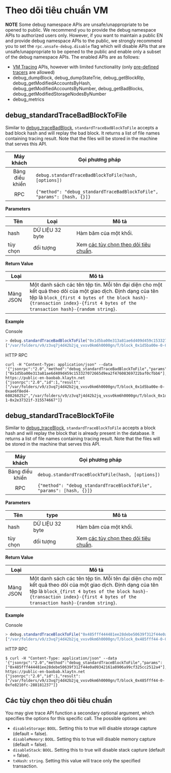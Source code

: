 # Theo dõi tiêu chuẩn VM

**NOTE** Some debug namespace APIs are unsafe/unappropriate to be opened to public. We recommend you to provide the debug namespace APIs to authorized users only. However, if you want to maintain a public EN and provide debug namespace APIs to the public, we strongly recommend you to set the `rpc.unsafe-debug.disable` flag which will disable APIs that are unsafe/unappropriate to be opened to the public and enable only a subset of the debug namespace APIs. The enabled APIs are as follows:
- [VM Tracing](./tracing.md) APIs, however with limited functionality (only [pre-defined tracers](./tracing.md#tracing-options) are allowed)
- debug_dumpBlock, debug_dumpStateTrie, debug_getBlockRlp, debug_getModifiedAccountsByHash, debug_getModifiedAccountsByNumber, debug_getBadBlocks, debug_getModifiedStorageNodesByNumber
- debug_metrics

## debug_standardTraceBadBlockToFile <a id="debug_standardtracebadblocktofile"></a>

Similar to [debug_traceBadBlock](./tracing.md#debug_tracebadblock), `standardTraceBadBlockToFile` accepts a bad block hash and will replay the bad block. It returns a list of file names containing tracing result. Note that the files will be stored in the machine that serves this API.


|    Máy khách    | Gọi phương pháp                                                         |
|:---------------:| ----------------------------------------------------------------------- |
| Bảng điều khiển | `debug.standardTraceBadBlockToFile(hash, [options])`                    |
|       RPC       | `{"method": "debug_standardTraceBadBlockToFile", "params": [hash, {}]}` |

**Parameters**

| Tên      | Loại           | Mô tả                                                              |
| -------- | --------------- | ------------------------------------------------------------------ |
| hash     | DỮ LIỆU 32 byte | Hàm băm của một khối.                                              |
| tùy chọn | đối tượng       | Xem [các tùy chọn theo dõi tiêu chuẩn](#standard-tracing-options). |

**Return Value**

| Loại     | Mô tả                                                                                                                                                                                                                                       |
| --------- | ------------------------------------------------------------------------------------------------------------------------------------------------------------------------------------------------------------------------------------------- |
| Mảng JSON | Một danh sách các tên tệp tin. Mỗi tên đại diện cho một kết quả theo dõi của một giao dịch. Định dạng của tên tệp là `block_{first 4 bytes of the block hash}-{transaction index}-{first 4 bytes of the transaction hash}-{random string}`. |

**Example**

Console
```javascript
> debug.standardTraceBadBlockToFile("0x1d5ba00e313a81ae6d409d459c153327072665d9ea2f47608369722baf0cfbb6")
["/var/folders/v9/z3vq7j4d42b2jq_vxsv0km6h0000gn/T/block_0x1d5ba00e-0-0xae6f8ed4-701973544", "/var/folders/v9/z3vq7j4d42b2jq_vxsv0km6h0000gn/T/block_0x1d5ba00e-1-0x2e37321f-918920039"]
```

HTTP RPC
```shell
curl -H "Content-Type: application/json" --data '{"jsonrpc":"2.0","method":"debug_standardTraceBadBlockToFile","params":["0x1d5ba00e313a81ae6d409d459c153327072665d9ea2f47608369722baf0cfbb6"],"id":1}' https://public-en-baobab.klaytn.net
{"jsonrpc":"2.0","id":1,"result":["/var/folders/v9/z3vq7j4d42b2jq_vxsv0km6h0000gn/T/block_0x1d5ba00e-0-0xae6f8ed4-608268252","/var/folders/v9/z3vq7j4d42b2jq_vxsv0km6h0000gn/T/block_0x1d5ba00e-1-0x2e37321f-315574667"]}
```


## debug_standardTraceBlockToFile <a id="debug_standardtraceblocktofile"></a>

Similar to [debug_traceBlock](./tracing.md#debug_traceblock), `standardTraceBlockToFile` accepts a block hash and will replay the block that is already present in the database. It returns a list of file names containing tracing result. Note that the files will be stored in the machine that serves this API.

|    Máy khách    | Gọi phương pháp                                                      |
|:---------------:| -------------------------------------------------------------------- |
| Bảng điều khiển | `debug.standardTraceBlockToFile(hash, [options])`                    |
|       RPC       | `{"method": "debug_standardTraceBlockToFile", "params": [hash, {}]}` |

**Parameters**

| Tên      | type            | Mô tả                                                              |
| -------- | --------------- | ------------------------------------------------------------------ |
| hash     | DỮ LIỆU 32 byte | Hàm băm của một khối.                                              |
| tùy chọn | đối tượng       | Xem [các tùy chọn theo dõi tiêu chuẩn](#standard-tracing-options). |

**Return Value**

| Loại     | Mô tả                                                                                                                                                                                                                                       |
| --------- | ------------------------------------------------------------------------------------------------------------------------------------------------------------------------------------------------------------------------------------------- |
| Mảng JSON | Một danh sách các tên tệp tin. Mỗi tên đại diện cho một kết quả theo dõi của một giao dịch. Định dạng của tên tệp là `block_{first 4 bytes of the block hash}-{transaction index}-{first 4 bytes of the transaction hash}-{random string}`. |

**Example**

Console
```javascript
> debug.standardTraceBlockToFile("0x485fff444481ee28debe50639f312f44e0a09342161a8906a99cf325cc2512a4")
["/var/folders/v9/z3vq7j4d42b2jq_vxsv0km6h0000gn/T/block_0x485fff44-0-0xfe8210fc-141224302"]
```

HTTP RPC
```shell
$ curl -H "Content-Type: application/json" --data '{"jsonrpc":"2.0","method":"debug_standardTraceBlockToFile","params":["0x485fff444481ee28debe50639f312f44e0a09342161a8906a99cf325cc2512a4"],"id":1}' https://public-en-baobab.klaytn.net
{"jsonrpc":"2.0","id":1,"result":["/var/folders/v9/z3vq7j4d42b2jq_vxsv0km6h0000gn/T/block_0x485fff44-0-0xfe8210fc-288181237"]}
```


## Các tùy chọn theo dõi tiêu chuẩn <a id="standard-tracing-options"></a>

You may give trace API function a secondary optional argument, which specifies the options for this specific call. The possible options are:

- `disableStorage`: `BOOL`. Setting this to true will disable storage capture (default = false).
- `disableMemory`: `BOOL`. Setting this to true will disable memory capture (default = false).
- `disableStack`: `BOOL`. Setting this to true will disable stack capture (default = false).
- `txHash`: `string`. Setting this value will trace only the specified transaction.


